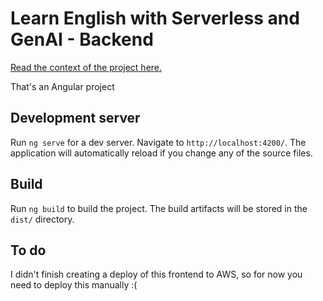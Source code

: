 # Learn English with Serverless and GenAI - Backend

[Read the context of the project here.](../README.md)

That's an Angular project

## Development server

Run `ng serve` for a dev server. Navigate to `http://localhost:4200/`. The application will automatically reload if you change any of the source files.

## Build

Run `ng build` to build the project. The build artifacts will be stored in the `dist/` directory.

## To do

I didn't finish creating a deploy of this frontend to AWS, so for now you need to deploy this manually :(